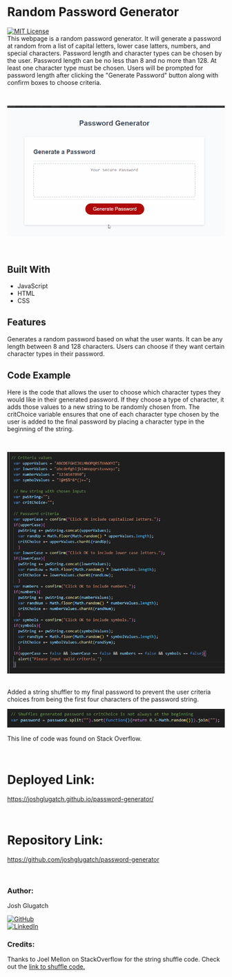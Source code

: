 # Random Password Generator 
[![MIT License](https://img.shields.io/badge/License-MIT-blue.svg)](https://www.mit.edu/~amini/LICENSE.md)
<br>
This webpage is a random password generator. It will generate a password at random from a list of capital letters, lower case latters, numbers, and special characters. Password length and character types can be chosen by the user. Password length can be no less than 8 and no more than 128. At least one character type must be chosen. Users will be prompted for password length after clicking the "Generate Password" button along with confirm boxes to choose criteria.
  
<br>

![exampleGif](https://github.com/joshglugatch/password-generator/blob/master/Assets/generator.gif?raw=true)

<br>

## Built With
* JavaScript
* HTML
* CSS

## Features
Generates a random password based on what the user wants. It can be any length between 8 and 128 characters. Users can choose if they want certain character types in their password. 

## Code Example
Here is the code that allows the user to choose which character types they would like in their generated password. If they choose a type of character, it adds those values to a new string to be randomly chosen from. The critChoice variable ensures that one of each character type chosen by the user is added to the final password by placing a character type in the beginning of the string.

<br>  

![criteria](https://github.com/joshglugatch/password-generator/blob/master/Assets/criteriascreenshotNEW.png?raw=true)

<br>
Added a string shuffler to my final password to prevent the user criteria choices from being the first four characters of the password string.
<br>

![shuffler](https://github.com/joshglugatch/password-generator/blob/master/Assets/shuffle.png?raw=true)

This line of code was found on Stack Overflow.

<br>

# Deployed Link:
https://joshglugatch.github.io/password-generator/

<br>

# Repository Link:
https://github.com/joshglugatch/password-generator

<br>

### Author:
Josh Glugatch  

[![GitHub](https://img.shields.io/badge/github-%23100000.svg?&style=for-the-badge&logo=github&logoColor=white)](https://github.com/joshglugatch)
<br>
[![LinkedIn](https://img.shields.io/badge/linkedin-%230077B5.svg?&style=for-the-badge&logo=linkedin&logoColor=white)](www.linkedin.com/in/joshua-glugatch)

### Credits:
Thanks to Joel Mellon on StackOverflow for the string shuffle code. 
Check out the [link to shuffle code.](https://stackoverflow.com/questions/3943772/how-do-i-shuffle-the-characters-in-a-string-in-javascript)
